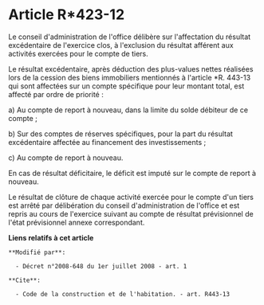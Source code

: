 # Article R*423-12

Le conseil d'administration de l'office délibère sur l'affectation du résultat excédentaire de l'exercice clos, à l'exclusion
du résultat afférent aux activités exercées pour le compte de tiers. 

Le résultat excédentaire, après déduction des plus-values nettes réalisées lors de la cession des biens immobiliers
mentionnés à l'article *R. 443-13 qui sont affectées sur un compte spécifique pour leur montant total, est affecté par ordre
de priorité : 

a) Au compte de report à nouveau, dans la limite du solde débiteur de ce compte ; 

b) Sur des comptes de réserves spécifiques, pour la part du résultat excédentaire affectée au financement des
investissements ; 

c) Au compte de report à nouveau. 

En cas de résultat déficitaire, le déficit est imputé sur le compte de report à nouveau. 

Le résultat de clôture de chaque activité exercée pour le compte d'un tiers est arrêté par délibération du conseil
d'administration de l'office et est repris au cours de l'exercice suivant au compte de résultat prévisionnel de l'état
prévisionnel annexe correspondant.

**Liens relatifs à cet article**

	**Modifié par**:

	  - Décret n°2008-648 du 1er juillet 2008 - art. 1

	**Cite**:

	  - Code de la construction et de l'habitation. - art. R443-13
